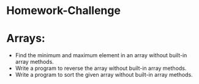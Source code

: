 # Homework-Challenge

# Arrays:
- Find the minimum and maximum element in an array without built-in array methods.
- Write a program to reverse the array without built-in array methods.
- Write a program to sort the given array without built-in array methods.
